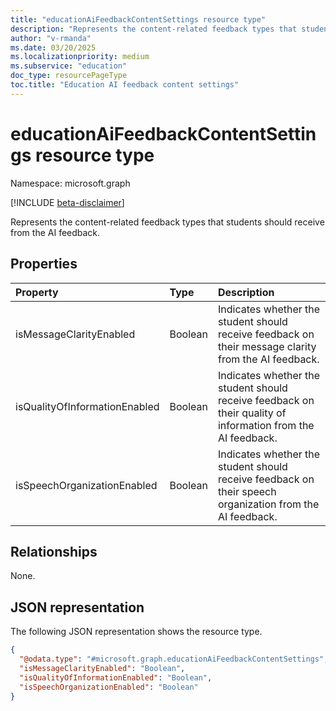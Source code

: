 ```yaml
---
title: "educationAiFeedbackContentSettings resource type"
description: "Represents the content-related feedback types that students should receive from the AI feedback."
author: "v-rmanda"
ms.date: 03/20/2025
ms.localizationpriority: medium
ms.subservice: "education"
doc_type: resourcePageType
toc.title: "Education AI feedback content settings"
---
```


# educationAiFeedbackContentSettings resource type

Namespace: microsoft.graph

[!INCLUDE [beta-disclaimer](../../includes/beta-disclaimer.md)]

Represents the content-related feedback types that students should receive from the AI feedback.

## Properties
|Property|Type|Description|
|:---|:---|:---|
|isMessageClarityEnabled|Boolean|Indicates whether the student should receive feedback on their message clarity from the AI feedback.|
|isQualityOfInformationEnabled|Boolean|Indicates whether the student should receive feedback on their quality of information from the AI feedback.|
|isSpeechOrganizationEnabled|Boolean|Indicates whether the student should receive feedback on their speech organization from the AI feedback.|

## Relationships
None.

## JSON representation
The following JSON representation shows the resource type.
<!-- {
  "blockType": "resource",
  "@odata.type": "microsoft.graph.educationAiFeedbackContentSettings"
}
-->
``` json
{
  "@odata.type": "#microsoft.graph.educationAiFeedbackContentSettings",
  "isMessageClarityEnabled": "Boolean",
  "isQualityOfInformationEnabled": "Boolean",
  "isSpeechOrganizationEnabled": "Boolean"
}
```

